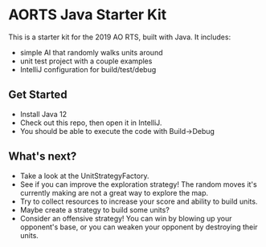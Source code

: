 # AORTS Java Starter Kit

This is a starter kit for the 2019 AO RTS, built with Java. It includes:

 - simple AI that randomly walks units around
 - unit test project with a couple examples
 - IntelliJ configuration for build/test/debug

## Get Started

- Install Java 12
- Check out this repo, then open it in IntelliJ.
- You should be able to execute the code with Build->Debug

## What's next?

- Take a look at the UnitStrategyFactory.
- See if you can improve the exploration strategy! The random moves it's currently making are not a great way to explore the map.
- Try to collect resources to increase your score and ability to build units.
- Maybe create a strategy to build some units?
- Consider an offensive strategy! You can win by blowing up your opponent's base, or you can weaken your opponent by destroying their units.

